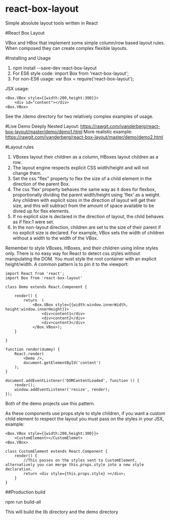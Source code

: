 # react-box-layout
Simple absolute layout tools written in React

#React Box Layout

VBox and HBox that implement some simple column/row based layout rules.  When composed they can create complex flexible layouts.

#Installing and Usage
1. npm install --save-dev react-box-layout
2. For ES6 style code:
import Box from 'react-box-layout';
3. For non-ES6 usage:
var Box = require('react-box-layout');

JSX usage:
```
<Box.VBox style={{width:200,height:300}}>
	<div id="content"></div>
<Box.VBox>
```
See the /demo directory for two relatively complex examples of usage.

#Live Demo
Deeply Nested Layout: https://rawgit.com/jvanderberg/react-box-layout/master/demo/demo1.html
More realistic example: https://rawgit.com/jvanderberg/react-box-layout/master/demo/demo2.html


#Layout rules
1. VBoxes layout their children as a column, HBoxes layout children as a row.
2. The layout engine respects explicit CSS width/height and will not change them.
3. Set the css "flex" property to flex the size of a child element in the direction of the parent Box.
4. The css 'flex' property behaves the same way as it does for flexbox, proportionally dividing the parent width/height using 'flex' as a weight. Any children with explicit sizes in the direction of layout will get their size, and this will subtract from the amount of space available to be divied up for flex elements.
5. If no explicit size is declared in the direction of layout, the child behaves as if flex:1 were set.
6. In the non-layout direction, children are set to the size of their parent if no explicit size is declared.  For example, VBox sets the width of children without a width to the width of the VBox.

Remember to style VBoxes, HBoxes, and their children using inline styles only.  There is no easy way for React to detect css styles without manipulating the DOM.  You must style the root container with an explicit height/width.  A common pattern is to pin it to the viewport:

```
import React from 'react';
import Box from 'react-box-layout'

class Demo extends React.Component {
	
	render() {
		return	(
			<Box.VBox style={{width:window.innerWidth, height:window.innerHeight}}>
				<div>content1</div>
				<div>content2</div>
				<div>content3</div>
			</Box.VBox>);
  	}

}

function render(dummy) {
	React.render(
		<Demo />, 
		document.getElementById('content')
	);
}

document.addEventListener('DOMContentLoaded', function () {
	render();
	window.addEventListener('resize', render);
});

```

Both of the demo projects use this pattern.

As these components use props.style to style children, if you want a custom child element to respect the layout you must pass on the styles in your JSX, example:

```
<Box.VBox style={{width:200,height:300}}>
	<CustomElement></CustomElemet>
<Box.VBox>
```

```
class CustomElement extends React.Component {
    render() {
    	//This passes on the styles sent to CustomElement, alternatively you can merge this.props.style into a new style declaration.
	    return <div style={this.props.style} ></div>;
    }
}
```


##Production build

npm run build-all

This will build the lib directory and the demo directory
